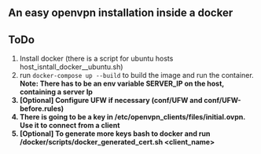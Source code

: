 ## An easy openvpn installation inside a docker
## ToDo
1. Install docker (there is a script for ubuntu hosts host_isntall_docker__ubuntu.sh)
2. run `docker-compose up --build` to build the image and run the container. <b>Note: There has to be an env variable SERVER_IP on the host, containing a server Ip
3. [Optional] Configure UFW if necessary (conf/UFW and conf/UFW-before.rules)
4. There is going to be a key in /etc/openvpn_clients/files/initial.ovpn. Use it to connect from a client
5. [Optional] To generate more keys bash to docker and run /docker/scripts/docker_generated_cert.sh <client_name> 